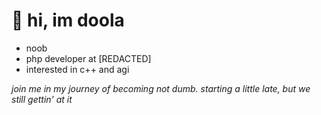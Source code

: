 
# 👋 hi, im doola

  - noob
  - php developer at [REDACTED]
  - interested in c++ and agi

*join me in my journey of becoming not dumb. starting a little late, but we still gettin' at it*

<!---
doola-x/doola-x is a ✨ special ✨ repository because its `README.md` (this file) appears on your GitHub profile.
You can click the Preview link to take a look at your changes.
--->
